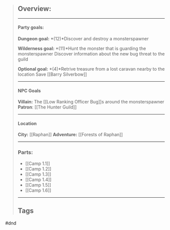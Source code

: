 > ## Overview:
>
> ______________________________________________________________________
>
> #### Party goals:
>
> **Dungeon goal:**
> \*(12)\*Discover and destroy a monsterspawner
>
> **Wilderness goal:**
> \*(11)\*Hunt the monster that is guarding the monsterspawner
> Discover information about the new bug threat to the guild
>
> **Optional goal:**
> \*(4)\*Retrive treasure from a lost caravan nearby to the location
> Save \[[Barry Silverbow]\]
>
> ______________________________________________________________________
>
> #### NPC Goals
>
> **Villain:** The \[[Low Ranking Officer Bug]\]s around the monsterspawner
> **Patron**: \[[The Hunter Guild]\]
>
> ______________________________________________________________________
>
> #### Location
>
> **City:** \[[Raphan]\]
> **Adventure:** \[[Forests of Raphan]\]
>
> ______________________________________________________________________
>
> ### Parts:
>
> - \[[Camp 1.1]\]
> - \[[Camp 1.2]\]
> - \[[Camp 1.3]\]
> - \[[Camp 1.4]\]
> - \[[Camp 1.5]\]
> - \[[Camp 1.6]\]
>
> ______________________________________________________________________
>
> ## Tags

#dnd
